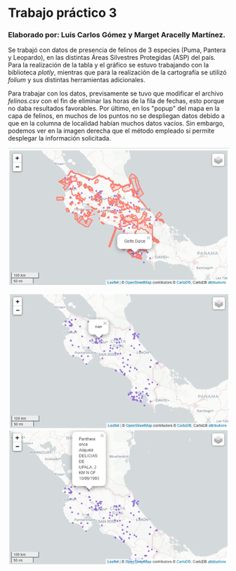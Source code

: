 # Trabajo práctico 3  

### Elaborado por: Luis Carlos Gómez y Marget Aracelly Martínez.

Se trabajó con datos de presencia de felinos de 3 especies (Puma, Pantera y Leopardo), en las distintas Áreas Silvestres Protegidas (ASP) del país. Para la realización de la tabla y el gráfico se estuvo trabajando con la biblioteca *plotly*, mientras que para la realización de la cartografía se utilizó *folium* y sus distintas herramientas adicionales. 

Para trabajar con los datos, previsamente se tuvo que modificar el archivo *felinos.csv* con el fin de eliminar las horas de la fila de fechas, esto porque no daba resultados favorables. Por último, en los "popup" del mapa en la capa de felinos, en muchos de los puntos no se despliegan datos debido a que en la columna de localidad habían muchos datos vacíos. Sin embargo, podemos ver en la imagen derecha que el método empleado sí permite desplegar la información solicitada. 

![Popup en la capa de ASP](https://github.com/margetmartinez/Tarea03-Felinos_en_CostaRica/blob/main/Popup%20ASP.png)  

![Popup de felinos](https://github.com/margetmartinez/Tarea03-Felinos_en_CostaRica/blob/main/Popup%20Felinos%201.png)  ![Popup felinos con todos los datos](https://github.com/margetmartinez/Tarea03-Felinos_en_CostaRica/blob/main/Popup%20Felinos%202.png)
